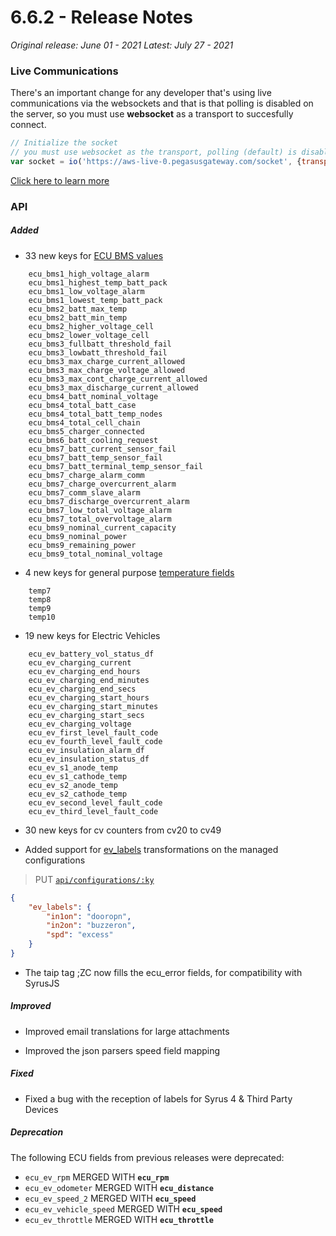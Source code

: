 # 6.6.2 - Release Notes
*Original release: June 01 - 2021*
*Latest: July 27 - 2021*

### Live Communications

There's an important change for any developer that's using live communications via the websockets and that is that polling is disabled on the server, so you must use **websocket** as a transport to succesfully connect.

```js
// Initialize the socket
// you must use websocket as the transport, polling (default) is disabled
var socket = io('https://aws-live-0.pegasusgateway.com/socket', {transports: ['websocket']})
```

[Click here to learn more](http://docs.pegasusgateway.com/?javascript#live-communications)

### API

##### Added

- 33 new keys for [ECU BMS values](https://docs.pegasusgateway.com/#master-fields-list)

```
    ecu_bms1_high_voltage_alarm
    ecu_bms1_highest_temp_batt_pack
    ecu_bms1_low_voltage_alarm
    ecu_bms1_lowest_temp_batt_pack
    ecu_bms2_batt_max_temp
    ecu_bms2_batt_min_temp
    ecu_bms2_higher_voltage_cell
    ecu_bms2_lower_voltage_cell
    ecu_bms3_fullbatt_threshold_fail
    ecu_bms3_lowbatt_threshold_fail
    ecu_bms3_max_charge_current_allowed
    ecu_bms3_max_charge_voltage_allowed
    ecu_bms3_max_cont_charge_current_allowed
    ecu_bms3_max_discharge_current_allowed
    ecu_bms4_batt_nominal_voltage
    ecu_bms4_total_batt_case
    ecu_bms4_total_batt_temp_nodes
    ecu_bms4_total_cell_chain
    ecu_bms5_charger_connected
    ecu_bms6_batt_cooling_request
    ecu_bms7_batt_current_sensor_fail
    ecu_bms7_batt_temp_sensor_fail
    ecu_bms7_batt_terminal_temp_sensor_fail
    ecu_bms7_charge_alarm_comm
    ecu_bms7_charge_overcurrent_alarm
    ecu_bms7_comm_slave_alarm
    ecu_bms7_discharge_overcurrent_alarm
    ecu_bms7_low_total_voltage_alarm
    ecu_bms7_total_overvoltage_alarm
    ecu_bms9_nominal_current_capacity
    ecu_bms9_nominal_power
    ecu_bms9_remaining_power
    ecu_bms9_total_nominal_voltage
```

- 4 new keys for general purpose [temperature fields](https://docs.pegasusgateway.com/#master-fields-list)

```
    temp7
    temp8
    temp9
    temp10
```

- 19 new keys for Electric Vehicles

```
    ecu_ev_battery_vol_status_df
    ecu_ev_charging_current
    ecu_ev_charging_end_hours
    ecu_ev_charging_end_minutes
    ecu_ev_charging_end_secs
    ecu_ev_charging_start_hours
    ecu_ev_charging_start_minutes
    ecu_ev_charging_start_secs
    ecu_ev_charging_voltage
    ecu_ev_first_level_fault_code
    ecu_ev_fourth_level_fault_code
    ecu_ev_insulation_alarm_df
    ecu_ev_insulation_status_df
    ecu_ev_s1_anode_temp
    ecu_ev_s1_cathode_temp
    ecu_ev_s2_anode_temp
    ecu_ev_s2_cathode_temp
    ecu_ev_second_level_fault_code
    ecu_ev_third_level_fault_code
```

- 30 new keys for cv counters from cv20 to cv49

- Added support for [ev_labels](https://docs.pegasusgateway.com/#evlabels) transformations on the managed configurations

> PUT [`api/configurations/:ky`](https://pegasus1.pegasusgateway.com/api/configurations/r021)

```json
{
	"ev_labels": {
		"in1on": "dooropn",
        "in2on": "buzzeron",
        "spd": "excess"
    }
}
```

- The taip tag ;ZC now fills the ecu_error fields, for compatibility with SyrusJS


##### Improved

- Improved email translations for large attachments

- Improved the json parsers speed field mapping

##### Fixed

- Fixed a bug with the reception of labels for Syrus 4 & Third Party Devices

##### Deprecation

The following ECU fields from previous releases were deprecated:

* `ecu_ev_rpm` MERGED WITH **`ecu_rpm`**
* `ecu_ev_odometer` MERGED WITH **`ecu_distance`**
* `ecu_ev_speed_2` MERGED WITH **`ecu_speed`**
* `ecu_ev_vehicle_speed` MERGED WITH **`ecu_speed`**
* `ecu_ev_throttle` MERGED WITH **`ecu_throttle`**
